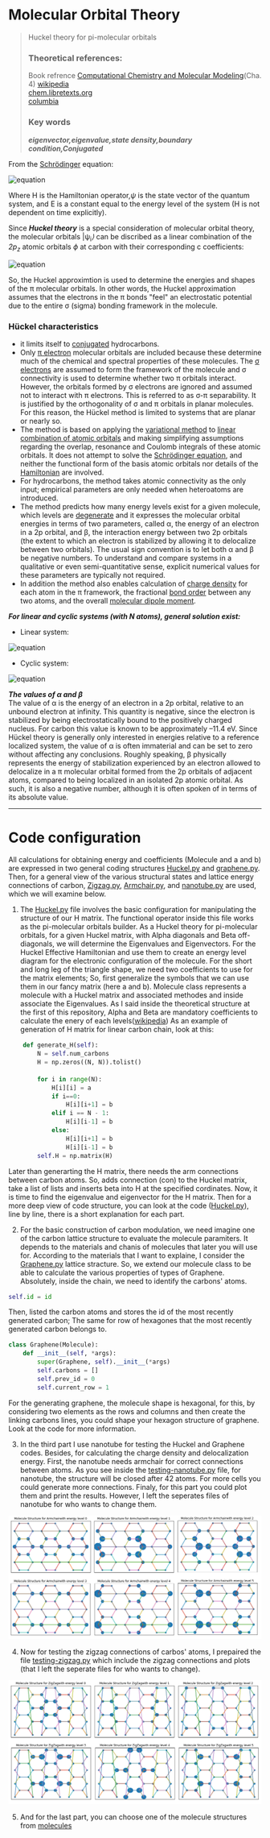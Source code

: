 # Molecular Orbital Theory
> Huckel theory for pi-molecular orbitals
> ### Theoretical references:
> Book refrence <a href="http://www.qfa.uam.es/qcomp/libros/l1.pdf">Computational Chemistry and Molecular Modeling</a>(Cha. 4)
> <a href="https://en.wikipedia.org/wiki/H%C3%BCckel_method">wikipedia</a><br>
> <a href="https://chem.libretexts.org/Bookshelves/Inorganic_Chemistry/Map%3A_Inorganic_Chemistry_(Housecroft)/04%3A_Experimental_techniques/4.13%3A_Computational_Methods/4.13C%3A_H%C3%BCckel_MO_Theory#:~:text=The%20H%C3%BCckel%20approximation%20is%20used,the%20the%20%CF%83%2Dbonding%20framework.">chem.libretexts.org</a><br>
> <a href="http://www.columbia.edu/itc/chemistry/chem-c2407_archive/recitations/huckel.pdf">columbia</a><br>
> ### Key words
> ***eigenvector,eigenvalue,state density,boundary condition,Conjugated***

From the <a href="https://en.wikipedia.org/wiki/Schr%C3%B6dinger_equation">Schrödinger</a> equation:

![equation](https://latex.codecogs.com/gif.latex?\hat{H}&space;\vert&space;\Psi_{i}&space;\rangle&space;=&space;E_{i}&space;\vert&space;\Psi_{i}&space;\rangle)

Where H is the Hamiltonian operator,<semantics><mstyle displaystyle="true" scriptlevel="0"><mi><em>&#x03C8;<!-- ψ --></em></mi></mstyle></semantics> is the state vector of the quantum system, and E is a constant equal to the energy level of the system (H is not dependent on time explicitly).

Since ***Huckel theory*** is a special consideration of molecular orbital theory, the molecular orbitals <semantics><mstyle displaystyle="true" scriptlevel="0"><mo fence="false" stretchy="false">|</mo><mi mathvariant="bold">&#x03C8;<!-- ψ --><sub>i</sub></mi><mo fence="false" stretchy="false"><em>&#x27E9;<!-- ⟩ --></em></mo></mstyle></semantics> can be discribed as a linear combination of the <em>2p<sub>z</sub></em> atomic orbitals <semantics><mstyle displaystyle="true" scriptlevel="0"><mi><em>&straightphi;<!-- ψ --></em></mi></mstyle></semantics> at carbon with their corresponding c coefficients:

![equation](https://latex.codecogs.com/gif.latex?{\psi_{i}}=\sum_{i=1}^{n}&space;c_{i}&space;\phi_{i})

So, the Huckel approximtion is used to determine the energies and shapes of the π molecular orbitals. In other words, the Huckel approximation assumes that the electrons in the π bonds "feel" an electrostatic potential due to the entire σ (sigma) bonding framework in the molecule.

### Hückel characteristics
- it limits itself to <a href="https://en.wikipedia.org/wiki/Conjugated_system">conjugated</a> hydrocarbons.
- Only <a href="https://en.wikipedia.org/wiki/Pi_bond">π electron</a> molecular orbitals are included because these determine much of the chemical and spectral properties of these molecules. The <a href="https://en.wikipedia.org/wiki/Sigma_bond">σ electrons</a> are assumed to form the framework of the molecule and σ connectivity is used to determine whether two π orbitals interact. However, the orbitals formed by σ electrons are ignored and assumed not to interact with π electrons. This is referred to as σ-π separability. It is justified by the orthogonality of σ and π orbitals in planar molecules. For this reason, the Hückel method is limited to systems that are planar or nearly so.
- The method is based on applying the <a href="https://en.wikipedia.org/wiki/Variational_method_(quantum_mechanics)">variational method</a> to <a href="https://en.wikipedia.org/wiki/Linear_combination_of_atomic_orbitals">linear combination of atomic orbitals</a> and making simplifying assumptions regarding the overlap, resonance and Coulomb integrals of these atomic orbitals. It does not attempt to solve the <a href="https://en.wikipedia.org/wiki/Schr%C3%B6dinger_equation">Schrödinger equation</a>, and neither the functional form of the basis atomic orbitals nor details of the <a href="https://en.wikipedia.org/wiki/Hamiltonian_(quantum_mechanics)">Hamiltonian</a> are involved.
- For hydrocarbons, the method takes atomic connectivity as the only input; empirical parameters are only needed when heteroatoms are introduced.
- The method predicts how many energy levels exist for a given molecule, which levels are <a href="https://en.wikipedia.org/wiki/Degenerate_energy_levels">degenerate</a> and it expresses the molecular orbital energies in terms of two parameters, called α, the energy of an electron in a 2p orbital, and β, the interaction energy between two 2p orbitals (the extent to which an electron is stabilized by allowing it to delocalize between two orbitals). The usual sign convention is to let both α and β be negative numbers. To understand and compare systems in a qualitative or even semi-quantitative sense, explicit numerical values for these parameters are typically not required.
- In addition the method also enables calculation of <a href="https://en.wikipedia.org/wiki/Charge_density">charge density</a> for each atom in the π framework, the fractional <a href="https://en.wikipedia.org/wiki/Bond_order">bond order</a> between any two atoms, and the overall <a href="https://en.wikipedia.org/wiki/Dipole#Molecular_dipoles">molecular dipole moment</a>.

***For linear and cyclic systems (with N atoms), general solution exist:***
- Linear system:  

![equation](https://latex.codecogs.com/gif.latex?{\displaystyle&space;E_{k}=\alpha&space;&plus;2\beta&space;\cos&space;{\frac&space;{(k&plus;1)\pi&space;}{N&plus;1}}\quad&space;(k=0,1,\ldots&space;,N-1)})

- Cyclic system:

 ![equation](https://latex.codecogs.com/gif.latex?{\displaystyle&space;E_{k}=\alpha&space;&plus;2\beta&space;\cos&space;{\frac&space;{2k\pi&space;}{N}}\quad&space;(k=0,1,\ldots&space;,\lfloor&space;N/2\rfloor&space;)})

 ***The values of α and β***<br>
 The value of α is the energy of an electron in a 2p orbital, relative to an unbound electron at infinity. This quantity is negative, since the electron is stabilized by being electrostatically bound to the positively charged nucleus. For carbon this value is known to be approximately –11.4 eV. Since Hückel theory is generally only interested in energies relative to a reference localized system, the value of α is often immaterial and can be set to zero without affecting any conclusions. Roughly speaking, β physically represents the energy of stabilization experienced by an electron allowed to delocalize in a π molecular orbital formed from the 2p orbitals of adjacent atoms, compared to being localized in an isolated 2p atomic orbital. As such, it is also a negative number, although it is often spoken of in terms of its absolute value.<hr>

# Code configuration

All calculations for obtaining energy and coefficients (Molecule and a and b) are expressed in two general coding structures [Huckel.py](https://github.com/SMNIK/Molecular-Orbital-Theory/Huckel.py) and [graphene.py](https://github.com/SMNIK/Molecular-Orbital-Theory/graphene.py).<br>
Then, for a general view of the various structural states and lattice energy connections of carbon, [Zigzag.py](https://github.com/SMNIK/Molecular-Orbital-Theory/Zigzag.py), [Armchair.py](https://github.com/SMNIK/Molecular-Orbital-Theory/Armchair.py), and [nanotube.py](https://github.com/SMNIK/Molecular-Orbital-Theory/nanotube.py) are used, which we will examine below.



1. The [Huckel.py](https://github.com/SMNIK/Molecular-Orbital-Theory/Huckel.py) file involves the basic configuration for manipulating the structure of our H matrix. The functional operator inside this file works as the pi-molecular orbitals builder. As a Huckel theory for pi-molecular orbitals, for a given Huckel matrix, with Alpha diagonals and Beta off-diagonals, we will determine the Eigenvalues and Eigenvectors. For the Huckel Effective Hamiltonian and use them to create an energy level diagram for the electronic configuration of the molecule. For the short and long leg of the triangle shape, we need two coefficients to use for the matrix elements; So, first generalize the symbols that we can use them in our fancy matrix (here a and b). Molecule class represents	a molecule with a Huckel matrix and associated methodes and inside associate the Eigenvalues. As I said inside the theoretical structure at the first of this repository, Alpha and Beta are mandatory coefficients to calculate the enery of each levels([wikipedia](https://en.wikipedia.org/wiki/H%C3%BCckel_method">wikipedia))
As an example of generation of H matrix for linear carbon chain, look at this:
```python
    def generate_H(self):
        N = self.num_carbons
        H = np.zeros((N, N)).tolist()
        
        for i in range(N):
            H[i][i] = a
            if i==0:
                H[i][i+1] = b
            elif i == N - 1:
                H[i][i-1] = b
            else:
                H[i][i+1] = b
                H[i][i-1] = b
        self.H = np.matrix(H)
```
Later than generarting the H matrix, there needs the arm connections between carbon atoms. So, adds connection (con) to the Huckel matrix, take a list of lists and inserts beta into H at the specified cordinates. Now, it is time to find the eigenvalue and eigenvector for the H matrix. Then for a more deep view of code structure, you can look at the code ([Huckel.py](https://github.com/SMNIK/Molecular-Orbital-Theory/Huckel.py)), line by line, there is a short explanation for each part.

2. For the basic construction of carbon modulation, we need imagine one of the carbon lattice structure to evaluate the molecule paramiters. It depends to the materials and chanis of molecules that later you will use for. According to the materials that I want to explaine, I consider the [Graphene.py](https://github.com/SMNIK/Molecular-Orbital-Theory/Graphene.py) lattice stracture. So, we extend our molecule class to be able to calculate the various properties of types of Graphene.
Absolutely, inside the chain, we need to identify the carbons' atoms.
```python
self.id = id
```
Then, listed the carbon atoms and stores the id of the most recently generated carbon; The same for row of hexagones that the most recently generated carbon belongs to.
```python
class Graphene(Molecule):
    def __init__(self, *args):
        super(Graphene, self).__init__(*args)
        self.carbons = []
        self.prev_id = 0
        self.current_row = 1
```
For the generating graphene, the molecule shape is hexagonal, for this, by considering two elements as the rows and columns and then create the linking carbons lines, you could shape your hexagon structure of graphene. Look at the code for more information.

3. In the third part I use nanotube for testing the Huckel and Graphene codes. Besides, for calculating the charge density and delocalization energy. First, the nanotube needs armchair for correct connections between atoms. As you see inside the [testing-nanotube.py](https://github.com/SMNIK/Molecular-Orbital-Theory/testing-nanotube.py) file, for nanotube, the structure will be closed after 42 atoms. For more cells you could generate more connections. Finaly, for this part you could plot them and print the results. However, I left the seperates files of nanotube for who wants to change them.

![image](https://github.com/SMNIK/Molecular-Orbital-Theory/blob/master/images/testing-nanotube.png)

4. Now for testing the zigzag connections of carbos' atoms, I prepaired the file [testing-zigzag.py](https://github.com/SMNIK/Molecular-Orbital-Theory/testing-zigzag.py) which include the zigzag connections and plots (that I left the seperate files for who wants to change).

![image](https://github.com/SMNIK/Molecular-Orbital-Theory/blob/master/images/testing-zigzag.png)

5. And for the last part, you can choose one of the molecule structures from [molecules](https://github.com/SMNIK/Molecular-Orbital-Theory/molecules)